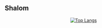 ## Shalom
<div align="center">
  
  [![Top Langs](https://github-readme-stats.vercel.app/api/top-langs/?username=DmitryWolf&layout=compact&theme=vision-friendly-dark)](https://github.com/anuraghazra/github-readme-stats)
  
</div>

<!--
**DmitryWolf/DmitryWolf** is a ✨ _special_ ✨ repository because its `README.md` (this file) appears on your GitHub profile.

Here are some ideas to get you started:

- 🔭 I’m currently working on ...
- 🌱 I’m currently learning ...
- 👯 I’m looking to collaborate on ...
- 🤔 I’m looking for help with ...
- 💬 Ask me about ...
- 📫 How to reach me: ...
- 😄 Pronouns: ...
- ⚡ Fun fact: ...
-->
